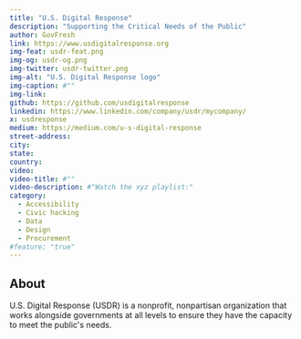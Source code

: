 ```yaml
---
title: "U.S. Digital Response"
description: "Supporting the Critical Needs of the Public"
author: GovFresh
link: https://www.usdigitalresponse.org
img-feat: usdr-feat.png
img-og: usdr-og.png
img-twitter: usdr-twitter.png
img-alt: "U.S. Digital Response logo"
img-caption: #""
img-link: 
github: https://github.com/usdigitalresponse
linkedin: https://www.linkedin.com/company/usdr/mycompany/
x: usdresponse
medium: https://medium.com/u-s-digital-response
street-address: 
city: 
state: 
country: 
video: 
video-title: #""
video-description: #"Watch the xyz playlist:"
category:
  - Accessibility
  - Civic hacking
  - Data
  - Design
  - Procurement
#feature: "true"
---
```


## About

U.S. Digital Response (USDR) is a nonprofit, nonpartisan organization that works alongside governments at all levels to ensure they have the capacity to meet the public's needs.
